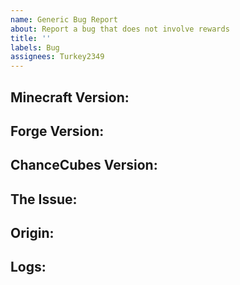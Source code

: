 ```yaml
---
name: Generic Bug Report
about: Report a bug that does not involve rewards
title: ''
labels: Bug
assignees: Turkey2349
---
```

<!--
Lines that look like this are comments and will not
show up in the submitted Issue if they remain unmodified.
They are here to guide you, please do not modify them.
-->
## Minecraft Version:
<!--Your MC version-->

## Forge Version:
<!--Your forge version-->

## ChanceCubes Version:
<!--Your Chancecubes version-->

## The Issue:
<!--Explain the issue and the steps to reproduce it-->

## Origin:
<!--Where you got the mod from-->

## Logs:
<!--
Please use one of these sites to provide logs:
Gist: http://gist.github.com
Pastebin: http://pastebin.com
-->

<!--
Note on Logs:
    Crash logs are not gone once you close the window, they are recorded as text files in the "crash reports" folder, which is found alongside the "mods" and "config" folders.
    For non-crashing issues, you can provide the "debug.log" file found in the "logs" folder, note that debug.log *is* replaced every time you launch the game, unless you prefer sorting through the other log files.

Note on Origin:
    This > http://stopmodreposts.org/ < is why we ask.
-->
